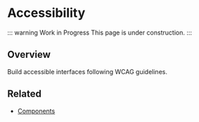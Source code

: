 # Accessibility

::: warning Work in Progress
This page is under construction.
:::

## Overview

Build accessible interfaces following WCAG guidelines.

## Related

- [Components](/components/)
